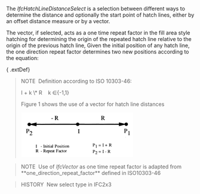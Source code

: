 The _IfcHatchLineDistanceSelect_ is a selection between different ways to determine the distance and optionally the start point of hatch lines, either by an offset distance measure or by a vector.

The vector, if selected, acts as a one time repeat factor in the fill area style hatching for determining the origin of the repeated hatch line relative to the origin of the previous hatch line, Given the initial position of any hatch line, the one direction repeat factor determines two new positions according to the equation:

{ .extDef}
> NOTE&nbsp; Definition according to ISO 10303-46:
> 
> I + k \\* R &nbsp;&nbsp;&nbsp;k &isin;{-1,1}
> 
> Figure 1 shows the use of a vector for hatch line distances
> 
> !["IfcHatchLineDistanceSelect_Fig1.gif 3,8 KB"](../../../../../../figures/ifchatchlinedistanceselect_fig1.gif "Figure 1 &mdash; vector as one direction repeat factor")

> NOTE&nbsp; Use of _IfcVector_ as one time repeat factor is adapted from \*\*one_direction_repeat_factor\*\* defined in ISO10303-46

> HISTORY&nbsp; New select type in IFC2x3
